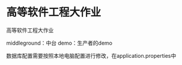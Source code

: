 # 高等软件工程大作业
高等软件工程大作业

middleground：中台
demo：生产者的demo

数据库配置需要按照本地电脑配置进行修改，在application.properties中

